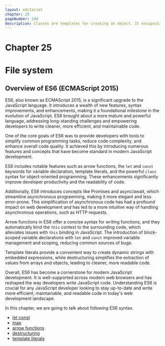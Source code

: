 ```yaml
---
layout: editorial
chapter: 25
pageNumber: 240
description: Classes are templates for creating an object. It encapsulates data with code to work on with data. The keyword class is used to create a class. 
---
```



# Chapter 25
# File system


## Overview of ES6 (ECMAScript 2015)

ES6, also known as ECMAScript 2015, is a significant upgrade to the JavaScript language. It introduces a wealth of new features, syntax improvements, and enhancements, making it a foundational milestone in the evolution of JavaScript. ES6 brought about a more mature and powerful language, addressing long-standing challenges and empowering developers to write cleaner, more efficient, and maintainable code.

One of the core goals of ES6 was to provide developers with tools to simplify common programming tasks, reduce code complexity, and enhance overall code quality. It achieved this by introducing numerous features and concepts that have become standard in modern JavaScript development.

ES6 includes notable features such as arrow functions, the `let` and `const` keywords for variable declaration, template literals, and the powerful `class` syntax for object-oriented programming. These enhancements significantly improve developer productivity and the readability of code.

Additionally, ES6 introduces concepts like Promises and async/await, which streamline asynchronous programming, making it more elegant and less error-prone. This simplification of asynchronous code has had a profound impact on web development and has led to a more intuitive way of handling asynchronous operations, such as HTTP requests.

Arrow functions in ES6 offer a concise syntax for writing functions, and they automatically bind the `this` context to the surrounding code, which alleviates issues with `this` binding in JavaScript. The introduction of block-scoped variable declarations with `let` and `const` improved variable management and scoping, reducing common sources of bugs.

Template literals provide a convenient way to create dynamic strings with embedded expressions, while destructuring simplifies the extraction of values from arrays and objects, leading to cleaner, more readable code.

Overall, ES6 has become a cornerstone for modern JavaScript development. It is well-supported across modern web browsers and has reshaped the way developers write JavaScript code. Understanding ES6 is crucial for any JavaScript developer looking to stay up-to-date and write more efficient, maintainable, and readable code in today's web development landscape.

In this chapter, we are going to talk about following ES6 syntax.
* [let const](./let-const.md)
* [map](./map.md)
* [arrow functions](./arrow-functions.md)
* [destructuring](./destructuring.md)
* [template literals](./template-literals.md)